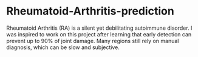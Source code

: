 # Rheumatoid-Arthritis-prediction
Rheumatoid Arthritis (RA) is a silent yet debilitating autoimmune disorder. I was inspired to work on this project after learning that early detection can prevent up to 90% of joint damage. Many regions still rely on manual diagnosis, which can be slow and subjective. 
